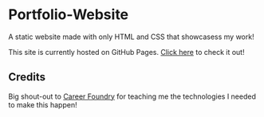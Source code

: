 # Portfolio-Website

A static website made with only HTML and CSS that showcasess my work!

This site is currently hosted on GitHub Pages. [Click here](https://tristan-lewis.github.io/Portfolio-Website/index.html) to check it out!

## Credits

Big shout-out to [Career Foundry](https://careerfoundry.com/) for teaching me the technologies I needed to make this happen!
